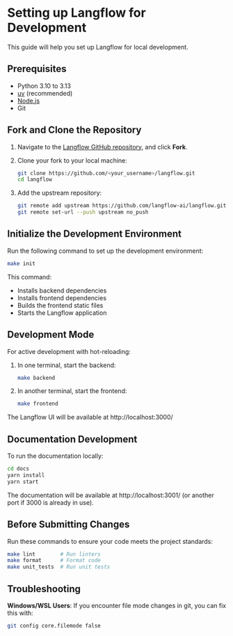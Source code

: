# Setting up Langflow for Development

This guide will help you set up Langflow for local development.

## Prerequisites

- Python 3.10 to 3.13
- [uv](https://docs.astral.sh/uv/getting-started/installation/) (recommended)
- [Node.js](https://nodejs.org/en/download/package-manager)
- Git

## Fork and Clone the Repository

1. Navigate to the [Langflow GitHub repository](https://github.com/langflow-ai/langflow), and click **Fork**.

2. Clone your fork to your local machine:
   ```bash
   git clone https://github.com/<your_username>/langflow.git
   cd langflow
   ```

3. Add the upstream repository:
   ```bash
   git remote add upstream https://github.com/langflow-ai/langflow.git
   git remote set-url --push upstream no_push
   ```

## Initialize the Development Environment

Run the following command to set up the development environment:

```bash
make init
```

This command:
- Installs backend dependencies
- Installs frontend dependencies
- Builds the frontend static files
- Starts the Langflow application

## Development Mode

For active development with hot-reloading:

1. In one terminal, start the backend:
   ```bash
   make backend
   ```

2. In another terminal, start the frontend:
   ```bash
   make frontend
   ```

The Langflow UI will be available at http://localhost:3000/

## Documentation Development

To run the documentation locally:

```bash
cd docs
yarn install
yarn start
```

The documentation will be available at http://localhost:3001/ (or another port if 3000 is already in use).

## Before Submitting Changes

Run these commands to ensure your code meets the project standards:

```bash
make lint        # Run linters
make format      # Format code
make unit_tests  # Run unit tests
```

## Troubleshooting

**Windows/WSL Users**: If you encounter file mode changes in git, you can fix this with:
```bash
git config core.filemode false
```